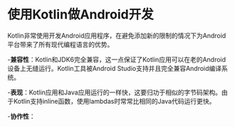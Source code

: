 # 使用Kotlin做Android开发
Kotlin非常使用开发Android应用程序，在避免添加新的限制的情况下为Android平台带来了所有现代编程语言的优势。

-**兼容性**：Kotlin和JDK6完全兼容，这一点保证了Kotlin应用可以在老的Android设备上无缝运行。Kotlin工具被Android Studio支持并且完全兼容Android编译系统。

-**表现**：Kotlin应用和Java应用运行的一样快，这要归功于相似的字节码架构。由于Kotlin支持inline函数，使用lambdas时常常比相同的Java代码运行更快。

-**协作性**：


<!--stackedit_data:
eyJoaXN0b3J5IjpbMTk4Nzc4NTE0NV19
-->